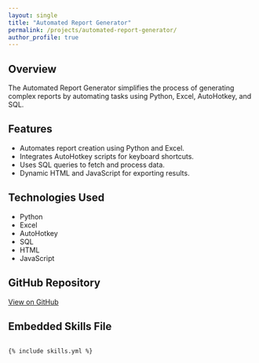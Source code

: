```yaml
---
layout: single
title: "Automated Report Generator"
permalink: /projects/automated-report-generator/
author_profile: true
---
```



## Overview

The Automated Report Generator simplifies the process of generating complex reports by automating tasks using Python, Excel, AutoHotkey, and SQL.

## Features

- Automates report creation using Python and Excel.
- Integrates AutoHotkey scripts for keyboard shortcuts.
- Uses SQL queries to fetch and process data.
- Dynamic HTML and JavaScript for exporting results.

## Technologies Used

- Python
- Excel
- AutoHotkey
- SQL
- HTML
- JavaScript

## GitHub Repository

[View on GitHub](https://github.com/zekejenkins/automated-report-generator)

## Embedded Skills File

<pre class="language-yaml"><code>
{% include skills.yml %}
</code></pre>
